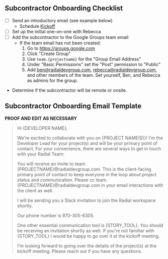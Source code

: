 ## Subcontractor Onboarding Checklist

- [ ] Send an introductory email (see example below)
  - Schedule [Kickoff](https://github.com/RadialDevGroup/Policy/wiki/Subcontractor-Kickoff)
- [ ] Set up the initial one-on-one with Rebecca
- [ ] Add the subcontractor to the Google Groups team email
  - If the team email has not been created:
    1. Go to https://groups.google.com
    2. Click "Create Group"
    3. Use `team.{projectname}` for the "Group Email Address"
    4. Under "Basic Permissions" set the "Post" permission to "Public"
    5. Add ben@radialdevgroup.com, rebecca@radialdevgroup.com, and other members of the team.  Set yourself, Ben, and Rebecca as admins for the group.
- Determine if the subcontractor will be remote or onsite.

## Subcontractor Onboarding Email Template

**PROOF AND EDIT AS NECESSARY**

> Hi {DEVELOPER NAME},
>
> We're excited to collaborate with you on {PROJECT NAME(S)}!  I'm the Developer Lead for your project(s) and will be your primary point of contact.  For your convenience, there are several ways to get in touch with your Radial Team:
>
> You will receive an invite to team.{PROJECTNAME}@radialdevgroup.com. This is the client-facing primary point of contact to keep everyone in the loop about project status and communication. Please cc team.{PROJECTNAME}@radialdevgroup.com in your email interactions with the client as well.
>
> I will be sending you a Slack invitation to join the Radial workspace shortly.
>
> Our phone number is 970-305-6305.
>
> One other essential communication tool is {STORY_TOOL}.  You should be receiving an invitation shortly as well.  If you're not familiar with {STORY_TOOL} I would be happy to go over it at the kickoff meeting.
>
>
> I'm looking forward to going over the details of the project(s) at the kickoff meeting. Please reach out if you have any questions.
